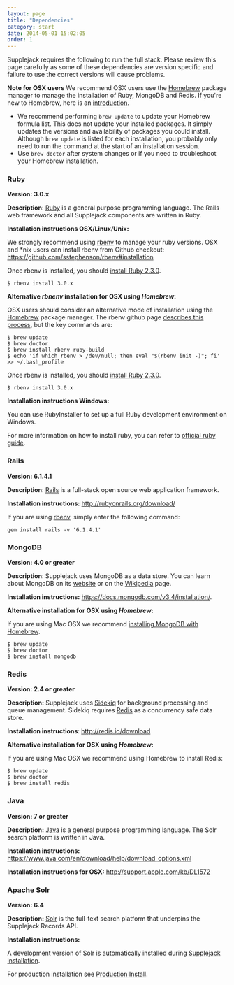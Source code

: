 ```yaml
---
layout: page
title: "Dependencies"
category: start
date: 2014-05-01 15:02:05
order: 1
---
```


Supplejack requires the following to run the full stack. Please review this page carefully as some of these dependencies are version specific and failure to use the correct versions will cause problems.

**Note for OSX users**
We recommend OSX users use the [Homebrew](http://brew.sh/) package manager to manage the installation of Ruby,  MongoDB and Redis. If you're new to Homebrew, here is an [introduction](http://matthewcarriere.com/2013/08/05/how-to-install-and-use-homebrew/).

* We recommend performing `brew update` to update your Homebrew formula list. This does not update your installed packages. It simply updates the versions and availability of packages you could install. Although `brew update` is listed for each installation, you probably only need to run the command at the start of an installation session.
* Use `brew doctor` after system changes or if you need to troubleshoot your Homebrew installation.


### Ruby

**Version: 3.0.x**

**Description**: [Ruby](https://www.ruby-lang.org/) is a general purpose programming language. The Rails web framework and all Supplejack components are written in Ruby.

**Installation instructions OSX/Linux/Unix:**

We strongly recommend using [rbenv](https://github.com/sstephenson/rbenv) to manage your ruby versions. OSX and *nix users can install rbenv from Github checkout: https://github.com/sstephenson/rbenv#installation

Once rbenv is installed, you should [install Ruby 2.3.0](https://github.com/sstephenson/rbenv#choosing-the-ruby-version).

```
$ rbenv install 3.0.x
```

**Alternative _rbnenv_ installation for OSX using _Homebrew_:**

OSX users should consider an alternative mode of installation using the [Homebrew](http://brew.sh/) package manager. The rbenv github page [describes this process](https://github.com/sstephenson/rbenv#homebrew-on-mac-os-x), but the key commands are:

```
$ brew update
$ brew doctor
$ brew install rbenv ruby-build
$ echo 'if which rbenv > /dev/null; then eval "$(rbenv init -)"; fi' >> ~/.bash_profile
```

Once rbenv is installed, you should [install Ruby 2.3.0](https://github.com/sstephenson/rbenv#choosing-the-ruby-version).

```
$ rbenv install 3.0.x
```


**Installation instructions Windows:**

You can use RubyInstaller to set up a full Ruby development environment on Windows.

For more information on how to install ruby, you can refer to [official ruby guide](https://www.ruby-lang.org/en/installation/#rubyinstaller).


### Rails

**Version: 6.1.4.1**

**Description**: [Rails](http://rubyonrails.org/) is a full-stack open source web application framework.

**Installation instructions:** http://rubyonrails.org/download/

If you are using [rbenv](https://github.com/sstephenson/rbenv), simply enter the following command:

`gem install rails -v '6.1.4.1'`


### MongoDB

**Version: 4.0 or greater**

**Description**: Supplejack uses MongoDB as a data store. You can learn about MongoDB on its [website](http://www.mongodb.org/) or on the [Wikipedia](http://en.wikipedia.org/wiki/MongoDB) page.

**Installation instructions:** https://docs.mongodb.com/v3.4/installation/.

**Alternative installation for OSX using _Homebrew_:**

If you are using Mac OSX we recommend [installing MongoDB with Homebrew](http://docs.mongodb.org/manual/tutorial/install-mongodb-on-os-x/).

```
$ brew update
$ brew doctor
$ brew install mongodb
```


### Redis

**Version: 2.4 or greater**

**Description:** Supplejack uses [Sidekiq](http://sidekiq.org/) for background processing and queue management. Sidekiq requires [Redis](http://redis.io/) as a concurrency safe data store.

**Installation instructions**: http://redis.io/download

**Alternative installation for OSX using _Homebrew_:**

If you are using Mac OSX we recommend using Homebrew to install Redis:

```
$ brew update
$ brew doctor
$ brew install redis
```


### Java

**Version: 7 or greater**

**Description:** [Java](http://en.wikipedia.org/wiki/Java_%28programming_language%29) is a general purpose programming language. The Solr search platform is written in Java.

**Installation instructions:** https://www.java.com/en/download/help/download_options.xml

**Installation instructions for OSX:** http://support.apple.com/kb/DL1572


### Apache Solr

**Version: 6.4**

**Description:** [Solr](http://lucene.apache.org/solr/) is the full-text search platform that underpins the Supplejack Records API.

**Installation instructions:**

A development version of Solr is automatically installed during [Supplejack installation](http://digitalnz.github.io/supplejack/start/development-setup.html).

For production installation see [Production Install](http://digitalnz.github.io/supplejack/start/production-install.html).

